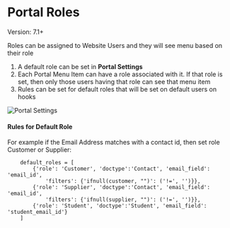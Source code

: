 # Portal Roles

Version: 7.1+

Roles can be assigned to Website Users and they will see menu based on their role

1. A default role can be set in **Portal Settings**
1. Each Portal Menu Item can have a role associated with it. If that role is set, then only those users having that role can see that menu item
1. Rules can be set for default roles that will be set on default users on hooks

<img class="screenshot" alt="Portal Settings" src="~@frappe_base/assets/img/portals/portal-settings.png">

#### Rules for Default Role

For example if the Email Address matches with a contact id, then set role Customer or Supplier:


```
	default_roles = [
		{'role': 'Customer', 'doctype':'Contact', 'email_field': 'email_id',
			'filters': {'ifnull(customer, "")': ('!=', '')}},
		{'role': 'Supplier', 'doctype':'Contact', 'email_field': 'email_id',
			'filters': {'ifnull(supplier, "")': ('!=', '')}},
		{'role': 'Student', 'doctype':'Student', 'email_field': 'student_email_id'}
	]
```


